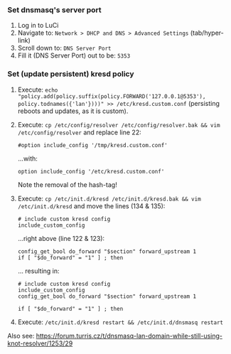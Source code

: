 ### Set dnsmasq's server port

1. Log in to LuCi
2. Navigate to: `Network > DHCP and DNS > Advanced Settings` (tab/hyper-link) 
3. Scroll down to: `DNS Server Port`
4. Fill it (DNS Server Port) out to be: `5353`

### Set (update persistent) kresd policy

1. Execute: `echo "policy.add(policy.suffix(policy.FORWARD('127.0.0.1@5353'),  policy.todnames({'lan'})))" >> /etc/kresd.custom.conf` (persisting reboots and updates, as it is custom).

2. Execute: `cp /etc/config/resolver /etc/config/resolver.bak && vim /etc/config/resolver` and replace line 22:

 	``` 
	#option include_config '/tmp/kresd.custom.conf'
	```
	...with:

	```
	option include_config '/etc/kresd.custom.conf'
	```

	Note the removal of the hash-tag!

3. Execute: `cp /etc/init.d/kresd /etc/init.d/kresd.bak && vim /etc/init.d/kresd` and move the lines (134 & 135):

    ```
	# include custom kresd config
	include_custom_config
    ```

    ...right above (line 122 & 123):

	```
	config_get_bool do_forward "$section" forward_upstream 1
	if [ "$do_forward" = "1" ] ; then
	```

	... resulting in:

	```
	# include custom kresd config
	include_custom_config
	config_get_bool do_forward "$section" forward_upstream 1
	
	if [ "$do_forward" = "1" ] ; then
	```

4. Execute: `/etc/init.d/kresd restart && /etc/init.d/dnsmasq restart`

Also see: https://forum.turris.cz/t/dnsmasq-lan-domain-while-still-using-knot-resolver/1253/29